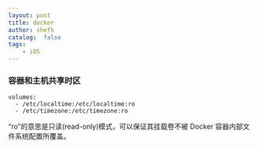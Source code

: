 ```yaml
---
layout: post
title: docker
author: shefh
catalog:  false
tags:
    - iOS
---
```



### 容器和主机共享时区

```
volumes:
  - /etc/localtime:/etc/localtime:ro
  - /etc/timezone:/etc/timezone:ro
```

“ro”的意思是只读(read-only)模式，可以保证其挂载卷不被 Docker 容器内部文件系统配置所覆盖。


